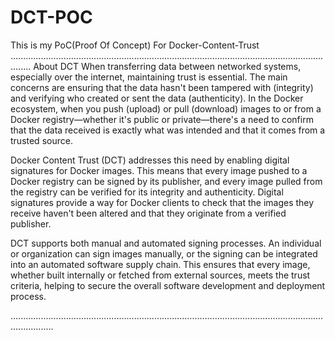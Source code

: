 # DCT-POC
This is my PoC(Proof Of Concept) For Docker-Content-Trust 
....................................................................................................................................
About DCT 
When transferring data between networked systems, especially over the internet, maintaining trust is essential. The main concerns are ensuring that the data hasn't been tampered with (integrity) and verifying who created or sent the data (authenticity). In the Docker ecosystem, when you push (upload) or pull (download) images to or from a Docker registry—whether it's public or private—there's a need to confirm that the data received is exactly what was intended and that it comes from a trusted source.

Docker Content Trust (DCT) addresses this need by enabling digital signatures for Docker images. This means that every image pushed to a Docker registry can be signed by its publisher, and every image pulled from the registry can be verified for its integrity and authenticity. Digital signatures provide a way for Docker clients to check that the images they receive haven't been altered and that they originate from a verified publisher.

DCT supports both manual and automated signing processes. An individual or organization can sign images manually, or the signing can be integrated into an automated software supply chain. This ensures that every image, whether built internally or fetched from external sources, meets the trust criteria, helping to secure the overall software development and deployment process.

.............................................................................................................................................
